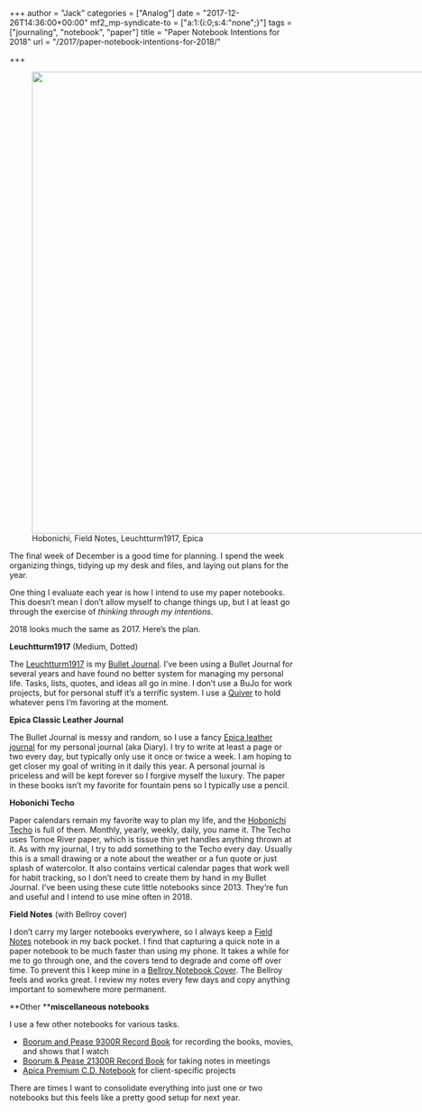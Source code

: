 +++
author = "Jack"
categories = ["Analog"]
date = "2017-12-26T14:36:00+00:00"
mf2_mp-syndicate-to = ["a:1:{i:0;s:4:\"none\";}"]
tags = ["journaling", "notebook", "paper"]
title = "Paper Notebook Intentions for 2018"
url = "/2017/paper-notebook-intentions-for-2018/"

+++
<figure id="attachment_700" style="width: 1024px" class="wp-caption alignnone"><img class="size-large wp-image-700" src="/img/2017/12/20171226_Notebooks06-1024x819.jpg" alt="" width="1024" height="819" srcset="/img/2017/12/20171226_Notebooks06-1024x819.jpg 1024w, /img/2017/12/20171226_Notebooks06-300x240.jpg 300w, /img/2017/12/20171226_Notebooks06-768x614.jpg 768w, /img/2017/12/20171226_Notebooks06-750x600.jpg 750w, /img/2017/12/20171226_Notebooks06.jpg 1200w" sizes="(max-width: 1024px) 100vw, 1024px" /><figcaption class="wp-caption-text">Hobonichi, Field Notes, Leuchtturm1917, Epica</figcaption></figure>

The final week of December is a good time for planning. I spend the week organizing things, tidying up my desk and files, and laying out plans for the year.

One thing I evaluate each year is how I intend to use my paper notebooks. This doesn&#8217;t mean I don&#8217;t allow myself to change things up, but I at least go through the exercise of _thinking through my intentions_.

2018 looks much the same as 2017. Here&#8217;s the plan.

**Leuchtturm1917** (Medium, Dotted)

The [Leuchtturm1917][1] is my [Bullet Journal][2]. I&#8217;ve been using a Bullet Journal for several years and have found no better system for managing my personal life. Tasks, lists, quotes, and ideas all go in mine. I don&#8217;t use a BuJo for work projects, but for personal stuff it&#8217;s a terrific system. I use a [Quiver][3] to hold whatever pens I&#8217;m favoring at the moment.

**Epica Classic Leather Journal**

The Bullet Journal is messy and random, so I use a fancy [Epica leather journal][4] for my personal journal (aka Diary). I try to write at least a page or two every day, but typically only use it once or twice a week. I am hoping to get closer my goal of writing in it daily this year. A personal journal is priceless and will be kept forever so I forgive myself the luxury. The paper in these books isn&#8217;t my favorite for fountain pens so I typically use a pencil.

**Hobonichi Techo**

Paper calendars remain my favorite way to plan my life, and the [Hobonichi Techo][5] is full of them. Monthly, yearly, weekly, daily, you name it. The Techo uses Tomoe River paper, which is tissue thin yet handles anything thrown at it. As with my journal, I try to add something to the Techo every day. Usually this is a small drawing or a note about the weather or a fun quote or just splash of watercolor. It also contains vertical calendar pages that work well for habit tracking, so I don&#8217;t need to create them by hand in my Bullet Journal. I&#8217;ve been using these cute little notebooks since 2013. They&#8217;re fun and useful and I intend to use mine often in 2018.

**Field Notes** (with Bellroy cover)

I don&#8217;t carry my larger notebooks everywhere, so I always keep a [Field Notes][6] notebook in my back pocket. I find that capturing a quick note in a paper notebook to be much faster than using my phone. It takes a while for me to go through one, and the covers tend to degrade and come off over time. To prevent this I keep mine in a [Bellroy Notebook Cover][7]. The Bellroy feels and works great. I review my notes every few days and copy anything important to somewhere more permanent.

**Other ****miscellaneous notebooks**

I use a few other notebooks for various tasks.

  * [Boorum and Pease 9300R Record Book][8] for recording the books, movies, and shows that I watch
  * [Boorum & Pease 21300R Record Book][9] for taking notes in meetings
  * [Apica Premium C.D. Notebook][10] for client-specific projects

There are times I want to consolidate everything into just one or two notebooks but this feels like a pretty good setup for next year.

 [1]: https://www.leuchtturm1917.us/notebook-medium-a5-hardcover-249-numbered-pages.html
 [2]: http://bulletjournal.com
 [3]: https://www.quiverglobal.com
 [4]: https://epica.com/products/classic-leather-journal-with-lined-pages
 [5]: https://www.1101.com/store/techo/en/
 [6]: https://fieldnotesbrand.com
 [7]: https://bellroy.com/products/field-notes-notebook-cover-mini/leather/charcoal
 [8]: https://www.amazon.com/gp/product/B00006IBTJ/
 [9]: https://www.amazon.com/gp/product/B00006IBTL/ref=oh_aui_search_detailpage?ie=UTF8&psc=1
 [10]: https://www.amazon.com/gp/product/B006ZTHFB2/